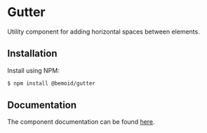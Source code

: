 # Gutter

Utility component for adding horizontal spaces between elements.

## Installation

Install using NPM:

```bash
$ npm install @bemoid/gutter
```

## Documentation

The component documentation can be found [here](//bemoid.org/docs/gutter).

